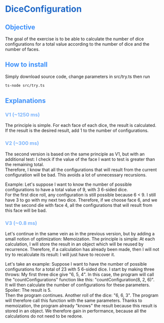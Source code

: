 # <span style="color:#2069c8;">DiceConfiguration</span>

## <span style="color:#3d90fa;">Objective</span>

The goal of the exercise is to be able to calculate the number of dice configurations for a total value according to the
number of dice and the number of faces.

## <span style="color:#3d90fa;">How to install</span>

Simply download source code, change parameters in src/try.ts then run 
````bash
ts-node src/try.ts
````

## <span style="color:#3d90fa;">Explanations</span>

### <span style="color:#7eb5fc;">V1 (~1250 ms)</span>

The principle is simple. For each face of each dice, the result is calculated.  
If the result is the desired result, add 1 to the number of configurations.

### <span style="color:#7eb5fc;">V2 (~300 ms)</span>

The second version is based on the same principle as V1, but with an additional test: I check if the value of the face
I want to test is greater than the remaining total.  
Therefore, I know that all the configurations that will result from the current configuration will be bad. This avoids
a lot of unnecessary recursions.

Example: Let's suppose I want to know the number of possible configurations to have a total value of 9, with 3 6-sided
dice.  
For the first dice roll, any configuration is still possible because 6 < 9. I still have 3 to go with my next two dice.
Therefore, if we choose face 6, and we test the second die with face 4, all the configurations that will result from this
face will be bad.

### <span style="color:#7eb5fc;">V3 (~0.8 ms)</span>

Let's continue in the same vein as in the previous version, but by adding a small notion of optimization: Memoization.
The principle is simple: At each calculation, I will store the result in an object which will be reused by recurrence.
Therefore, if a calculation has already been made, then I will not try to recalculate its result: I will just have to
recover it.

Let's take an example: Suppose I want to have the number of possible configurations for a total of 23 with 5 6-sided
dice.
I start by making three throws: My first three dice give "6, 5, 4".
In this case, the program will call the "countConfigurations" function like this: "countConfiguration(8, 2, 6)".  
It will then calculate the number of configurations for these parameters. Spoiler: The result is 5.  
Then the program continues. Another roll of the dice: "6, 6, 3". The program will therefore call this function with the
same parameters. Thanks to memoization, the program already "knows" the result because this result is stored in an
object. We therefore gain in performance, because all the calculations do not need to be redone.
